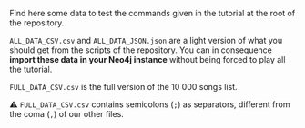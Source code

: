 Find here some data to test the commands given in the tutorial at the root of the repository.

`ALL_DATA_CSV.csv` and `ALL_DATA_JSON.json` are a light version of what you should get from the scripts of the repository.
You can in consequence **import these data in your Neo4j instance** without being forced to play all the tutorial.

`FULL_DATA_CSV.csv` is the full version of the 10 000 songs list.

:warning: `FULL_DATA_CSV.csv` contains semicolons (`;`) as separators, different from the coma (`,`) of our other files.
